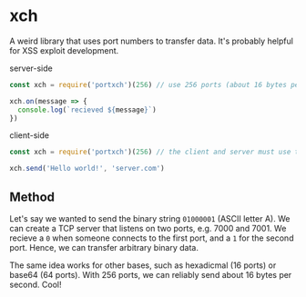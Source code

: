 # xch

A weird library that uses port numbers to transfer data. It's probably helpful for XSS exploit development.


server-side

```js
const xch = require('portxch')(256) // use 256 ports (about 16 bytes per second)

xch.on(message => {
  console.log(`recieved ${message}`)
})
```

client-side

```js
const xch = require('portxch')(256) // the client and server must use the same number of ports

xch.send('Hello world!', 'server.com')
```


## Method

Let's say we wanted to send the binary string `01000001` (ASCII letter A). We can create a TCP server that 
listens on two ports, e.g. 7000 and 7001. We recieve a `0` when someone connects to the first port, and a 
`1` for the second port. Hence, we can transfer arbitrary binary data.

The same idea works for other bases, such as hexadicmal (16 ports) or base64 (64 ports). With 256 ports, 
we can reliably send about 16 bytes per second. Cool!
